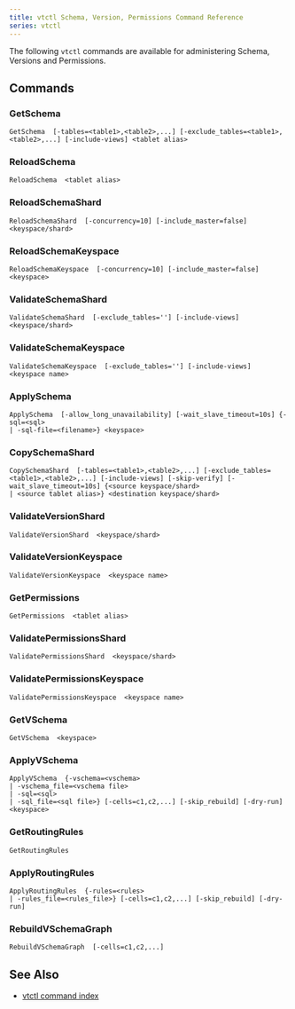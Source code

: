 ```yaml
---
title: vtctl Schema, Version, Permissions Command Reference
series: vtctl
---
```


The following `vtctl` commands are available for administering Schema, Versions and Permissions.

## Commands

### GetSchema

```
GetSchema  [-tables=<table1>,<table2>,...] [-exclude_tables=<table1>,<table2>,...] [-include-views] <tablet alias>
```

### ReloadSchema

```
ReloadSchema  <tablet alias>
```

### ReloadSchemaShard

```
ReloadSchemaShard  [-concurrency=10] [-include_master=false] <keyspace/shard>
```

### ReloadSchemaKeyspace

```
ReloadSchemaKeyspace  [-concurrency=10] [-include_master=false] <keyspace>
```

### ValidateSchemaShard

```
ValidateSchemaShard  [-exclude_tables=''] [-include-views] <keyspace/shard>
```

### ValidateSchemaKeyspace

```
ValidateSchemaKeyspace  [-exclude_tables=''] [-include-views] <keyspace name>
```

### ApplySchema

```
ApplySchema  [-allow_long_unavailability] [-wait_slave_timeout=10s] {-sql=<sql>
| -sql-file=<filename>} <keyspace>
```

### CopySchemaShard

```
CopySchemaShard  [-tables=<table1>,<table2>,...] [-exclude_tables=<table1>,<table2>,...] [-include-views] [-skip-verify] [-wait_slave_timeout=10s] {<source keyspace/shard>
| <source tablet alias>} <destination keyspace/shard>
```

### ValidateVersionShard

```
ValidateVersionShard  <keyspace/shard>
```

### ValidateVersionKeyspace

```
ValidateVersionKeyspace  <keyspace name>
```

### GetPermissions

```
GetPermissions  <tablet alias>
```

### ValidatePermissionsShard

```
ValidatePermissionsShard  <keyspace/shard>
```

### ValidatePermissionsKeyspace

```
ValidatePermissionsKeyspace  <keyspace name>
```

### GetVSchema

```
GetVSchema  <keyspace>
```

### ApplyVSchema

```
ApplyVSchema  {-vschema=<vschema>
| -vschema_file=<vschema file>
| -sql=<sql>
| -sql_file=<sql file>} [-cells=c1,c2,...] [-skip_rebuild] [-dry-run] <keyspace>
```

### GetRoutingRules

```
GetRoutingRules  
```

### ApplyRoutingRules

```
ApplyRoutingRules  {-rules=<rules>
| -rules_file=<rules_file>} [-cells=c1,c2,...] [-skip_rebuild] [-dry-run]
```

### RebuildVSchemaGraph

```
RebuildVSchemaGraph  [-cells=c1,c2,...]
```

## See Also

* [vtctl command index](../../vtctl)
